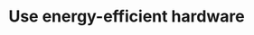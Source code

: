 ---
layout: tactic

title:  "Use energy-efficient hardware"
tags: machine-learning deployment hardware
t-sort: "Awesome Tactic"
t-type: "Architectural Tactic"
categories: deployment
t-description: "The emissions of machine learning are related to the used hardware. That is why using energy efficient hardware to run machine  models can reduce the power consumption of such a model. Energy efficient hardware could include low-energy components. For example the Tensor Processing Units (TPUs) developed by Google have be seen as an energy efficient alternative to the CPUs and GPUs "
t-participant: "Software Designer"
t-artifact: "Hardware"
t-context: "Machine Learning"
t-feature: 
t-intent: "Use energy-efficient hardware"
t-targetQA: "Energy efficiency"
t-relatedQA: 
t-measuredimpact: 
t-source: "Master Thesis 'Green tactics for ML-important QAs' by Heli Järvenpää (2023)"
t-source-doi:
t-diagram: "use-energy-efficient-hardware.png"
---